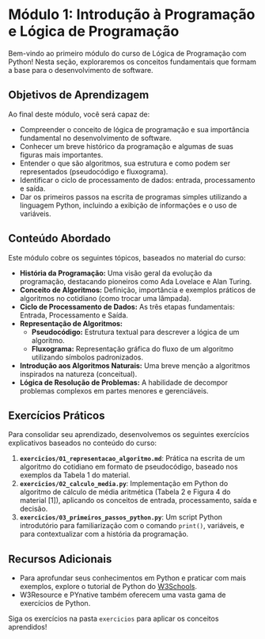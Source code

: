 # Módulo 1: Introdução à Programação e Lógica de Programação

Bem-vindo ao primeiro módulo do curso de Lógica de Programação com Python! Nesta seção, exploraremos os conceitos fundamentais que formam a base para o desenvolvimento de software.

## Objetivos de Aprendizagem

Ao final deste módulo, você será capaz de:

*   Compreender o conceito de lógica de programação e sua importância fundamental no desenvolvimento de software.
*   Conhecer um breve histórico da programação e algumas de suas figuras mais importantes.
*   Entender o que são algoritmos, sua estrutura e como podem ser representados (pseudocódigo e fluxograma).
*   Identificar o ciclo de processamento de dados: entrada, processamento e saída.
*   Dar os primeiros passos na escrita de programas simples utilizando a linguagem Python, incluindo a exibição de informações e o uso de variáveis.

## Conteúdo Abordado

Este módulo cobre os seguintes tópicos, baseados no material do curso:

*   **História da Programação:** Uma visão geral da evolução da programação, destacando pioneiros como Ada Lovelace e Alan Turing.
*   **Conceito de Algoritmos:** Definição, importância e exemplos práticos de algoritmos no cotidiano (como trocar uma lâmpada).
*   **Ciclo de Processamento de Dados:** As três etapas fundamentais: Entrada, Processamento e Saída.
*   **Representação de Algoritmos:**
    *   **Pseudocódigo:** Estrutura textual para descrever a lógica de um algoritmo.
    *   **Fluxograma:** Representação gráfica do fluxo de um algoritmo utilizando símbolos padronizados.
*   **Introdução aos Algoritmos Naturais:** Uma breve menção a algoritmos inspirados na natureza (conceitual).
*   **Lógica de Resolução de Problemas:** A habilidade de decompor problemas complexos em partes menores e gerenciáveis.

## Exercícios Práticos

Para consolidar seu aprendizado, desenvolvemos os seguintes exercícios explicativos baseados no conteúdo do curso:

1.  **`exercicios/01_representacao_algoritmo.md`**: Prática na escrita de um algoritmo do cotidiano em formato de pseudocódigo, baseado nos exemplos da Tabela 1 do material.
2.  **`exercicios/02_calculo_media.py`**: Implementação em Python do algoritmo de cálculo de média aritmética (Tabela 2 e Figura 4 do material [1]), aplicando os conceitos de entrada, processamento, saída e decisão.
3.  **`exercicios/03_primeiros_passos_python.py`**: Um script Python introdutório para familiarização com o comando `print()`, variáveis, e para contextualizar com a história da programação.

## Recursos Adicionais

*   Para aprofundar seus conhecimentos em Python e praticar com mais exemplos, explore o tutorial de Python do [W3Schools](https://www.w3schools.com/python/default.asp).
*   W3Resource e PYnative também oferecem uma vasta gama de exercícios de Python.

Siga os exercícios na pasta `exercicios` para aplicar os conceitos aprendidos!
